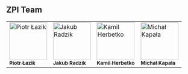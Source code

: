 ## ZPI Team
<table>
  <tr>
    <td>
      <a href="https://github.com/Pitru"><img src="https://avatars.githubusercontent.com/u/33040045?v=4" width="100px;" alt="Piotr Łazik"/><br /><sub><b>Piotr Łazik</b></sub></a>
    </td>
    <td>      <a href="https://github.com/Jakub-Radzik"><img src="https://avatars.githubusercontent.com/u/42437524?v=4" width="100px;" alt="Jakub Radzik"/><br /><sub><b>Jakub Radzik</b></sub></a></td>
    <td>
      <a href="https://github.com/Kamil-Herbetko"><img src="https://avatars.githubusercontent.com/u/78418972?v=4" width="100px;" alt="Kamil Herbetko"/><br /><sub><b>Kamil Herbetko</b></sub></a></td>
    <td>
      <a href="https://github.com/MichalKapa"><img src="https://avatars.githubusercontent.com/u/87852918?v=4" width="100px;" alt="Michał Kapała"/><br /><sub><b>Michał Kapała</b></sub></a>
      </td>
  </tr>
</table>


